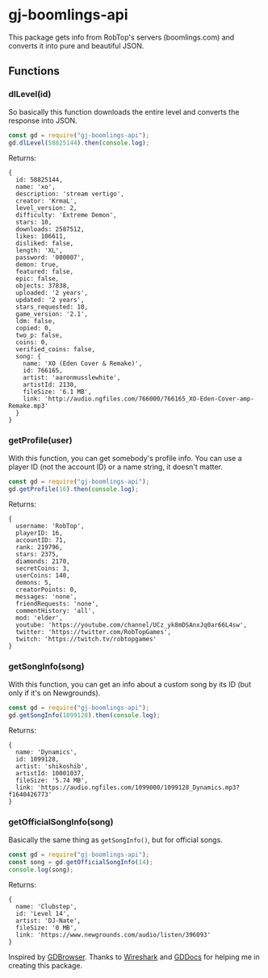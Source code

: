 # gj-boomlings-api

This package gets info from RobTop's servers (boomlings.com) and converts it into pure and beautiful JSON.

## Functions

### dlLevel(id)

So basically this function downloads the entire level and converts the response into JSON.

```js
const gd = require("gj-boomlings-api");
gd.dlLevel(58825144).then(console.log);
```

Returns:

```
{
  id: 58825144,
  name: 'xo',
  description: 'stream vertigo',
  creator: 'KrmaL',
  level_version: 2,
  difficulty: 'Extreme Demon',
  stars: 10,
  downloads: 2587512,
  likes: 106611,
  disliked: false,
  length: 'XL',
  password: '000007',
  demon: true,
  featured: false,
  epic: false,
  objects: 37838,
  uploaded: '2 years',
  updated: '2 years',
  stars_requested: 10,
  game_version: '2.1',
  ldm: false,
  copied: 0,
  two_p: false,
  coins: 0,
  verified_coins: false,
  song: {
    name: 'XO (Eden Cover & Remake)',
    id: 766165,
    artist: 'aaronmusslewhite',
    artistId: 2130,
    fileSize: '6.1 MB',
    link: 'http://audio.ngfiles.com/766000/766165_XO-Eden-Cover-amp-Remake.mp3'
  }
}
```

### getProfile(user)

With this function, you can get somebody's profile info. You can use a player ID (not the account ID) or a name string, it doesn't matter.

```js
const gd = require("gj-boomlings-api");
gd.getProfile(16).then(console.log);
```

Returns:

```
{
  username: 'RobTop',
  playerID: 16,
  accountID: 71,
  rank: 219796,
  stars: 2375,
  diamonds: 2170,
  secretCoins: 3,
  userCoins: 140,
  demons: 5,
  creatorPoints: 0,
  messages: 'none',
  friendRequests: 'none',
  commentHistory: 'all',
  mod: 'elder',
  youtube: 'https://youtube.com/channel/UCz_yk8mDSAnxJq0ar66L4sw',
  twitter: 'https://twitter.com/RobTopGames',
  twitch: 'https://twitch.tv/robtopgames'
}
```

### getSongInfo(song)

With this function, you can get an info about a custom song by its ID (but only if it's on Newgrounds).

```js
const gd = require("gj-boomlings-api");
gd.getSongInfo(1099128).then(console.log);
```

Returns:

```
{
  name: 'Dynamics',
  id: 1099128,
  artist: 'shikoshib',
  artistId: 10001037,
  fileSize: '5.74 MB',
  link: 'https://audio.ngfiles.com/1099000/1099128_Dynamics.mp3?f1640426773'
}
```

### getOfficialSongInfo(song)

Basically the same thing as ```getSongInfo()```, but for official songs.

```js
const gd = require("gj-boomlings-api");
const song = gd.getOfficialSongInfo(14);
console.log(song);
```

Returns:

```
{
  name: 'Clubstep',
  id: 'Level 14',
  artist: 'DJ-Nate',
  fileSize: '0 MB',
  link: 'https://www.newgrounds.com/audio/listen/396093'
}
```

Inspired by [GDBrowser](https://github.com/GDColon/GDBrowser/). Thanks to [Wireshark](https://www.wireshark.org/) and [GDDocs](https://github.com/gd-programming/gd.docs/) for helping me in creating this package.